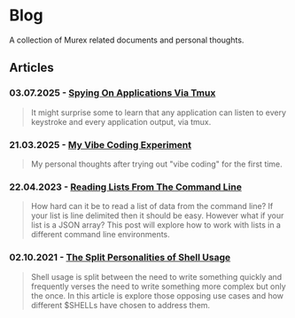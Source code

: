 # Blog

A collection of Murex related documents and personal thoughts.

## Articles

### 03.07.2025 - [Spying On Applications Via Tmux](../blog/spying_on_applications_via_tmux.md)

> It might surprise some to learn that any application can listen to every keystroke and every application output, via tmux.


### 21.03.2025 - [My Vibe Coding Experiment](../blog/vibe_coding_experiment.md)

> My personal thoughts after trying out "vibe coding" for the first time.


### 22.04.2023 - [Reading Lists From The Command Line](../blog/reading_lists.md)

> How hard can it be to read a list of data from the command line? If your list is line delimited then it should be easy. However what if your list is a JSON array? This post will explore how to work with lists in a different command line environments.


### 02.10.2021 - [The Split Personalities of Shell Usage](../blog/split_personalities.md)

> Shell usage is split between the need to write something quickly and frequently verses the need to write something more complex but only the once. In this article is explore those opposing use cases and how different $SHELLs have chosen to address them.


